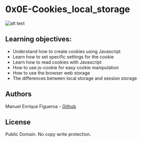 # 0x0E-Cookies_local_storage
![alt text](https://external-content.duckduckgo.com/iu/?u=https%3A%2F%2Fwww.holbertonschool.com%2Fholberton-logo-simple.png&f=1&nofb=1)


## Learning objectives: 

* Understand how to create cookies using Javascript
* Learn how to set specific settings for the cookie
* Learn how to read cookies with Javascript
* How to use js-cookie for easy cookie manipulation
* How to use the browser web storage
* The differences between local storage and session storage


## Authors
Manuel Enrique Figueroa - [Github](https://github.com/FicusCarica308)

## License
Public Domain. No copy write protection.
